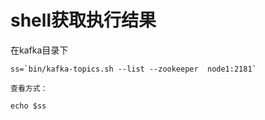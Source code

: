 # shell获取执行结果


在kafka目录下

```
ss=`bin/kafka-topics.sh --list --zookeeper  node1:2181`

查看方式：

echo $ss

```


<!--
create time: 2018-05-25 16:41:37
Author: Alfred

This file is created by Marboo<http://marboo.io> template file $MARBOO_HOME/.media/starts/default.md
本文件由 Marboo<http://marboo.io> 模板文件 $MARBOO_HOME/.media/starts/default.md 创建
-->

